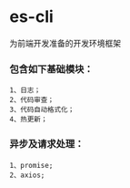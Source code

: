 # es-cli
为前端开发准备的开发环境框架  
### 包含如下基础模块：  
    1、日志；  
    2、代码审查；  
    3、代码自动格式化；  
    4、热更新；  
### 异步及请求处理：    
    1、promise;  
    2、axios;
